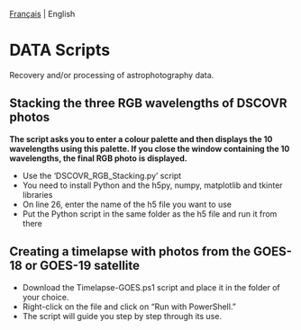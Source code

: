 [Français](README_FR.md) | English

# DATA Scripts
Recovery and/or processing of astrophotography data.

## Stacking the three RGB wavelengths of DSCOVR photos

**The script asks you to enter a colour palette and then displays the 10 wavelengths using this palette. If you close the window containing the 10 wavelengths, the final RGB photo is displayed.**

- Use the ‘DSCOVR_RGB_Stacking.py’ script
- You need to install Python and the h5py, numpy, matplotlib and tkinter libraries
- On line 26, enter the name of the h5 file you want to use
- Put the Python script in the same folder as the h5 file and run it from there

## Creating a timelapse with photos from the GOES-18 or GOES-19 satellite

- Download the Timelapse-GOES.ps1 script and place it in the folder of your choice.
- Right-click on the file and click on “Run with PowerShell.”
- The script will guide you step by step through its use.
